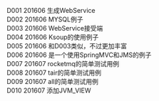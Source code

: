 D001    201606      生成WebService<br/>
D002    201606      MYSQL例子<br/>
D003    201606      WebService接受端<br/>
D004    201606      Ksoup的使用例子<br/>
D005    201606      和D003类似，不过更加丰富<br/>
D006    201606      是一个使用SpringMVC和JMS的例子<br/>
D007    201607      rocketmq的简单测试用例<br/>
D008    201607      tair的简单测试用例<br/>
D009    201607      all的简单测试用例<br/>
D010	201607      添加JVM_VIEW<br/>
